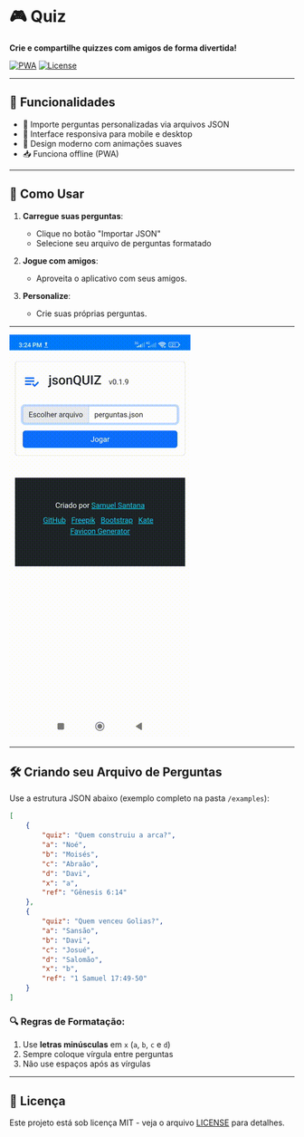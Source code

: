 # 🎮 Quiz
**Crie e compartilhe quizzes com amigos de forma divertida!**

[![PWA](https://img.shields.io/badge/Progressive_Web_App-4188D3?style=flat-square)](https://web.dev/what-are-pwas/)
[![License](https://img.shields.io/badge/License-MIT-green.svg?style=flat-square)](LICENSE)

---

## 🌟 Funcionalidades
- 📁 Importe perguntas personalizadas via arquivos JSON
- 📱 Interface responsiva para mobile e desktop
- 🎨 Design moderno com animações suaves
- 📥 Funciona offline (PWA)

---

## 🚀 Como Usar
1. **Carregue suas perguntas**:
   - Clique no botão "Importar JSON"
   - Selecione seu arquivo de perguntas formatado

2. **Jogue com amigos**:
   - Aproveita o aplicativo com seus amigos.

3. **Personalize**:
   - Crie suas próprias perguntas.

---

![](demo.gif)

---

## 🛠️ Criando seu Arquivo de Perguntas
Use a estrutura JSON abaixo (exemplo completo na pasta `/examples`):

```json
[
    {
        "quiz": "Quem construiu a arca?",
        "a": "Noé",
        "b": "Moisés",
        "c": "Abraão",
        "d": "Davi",
        "x": "a",
        "ref": "Gênesis 6:14"
    },
    {
        "quiz": "Quem venceu Golias?",
        "a": "Sansão",
        "b": "Davi",
        "c": "Josué",
        "d": "Salomão",
        "x": "b",
        "ref": "1 Samuel 17:49-50"
    }
]
```

### 🔍 Regras de Formatação:
1. Use **letras minúsculas** em `x` (`a`, `b`, `c` e `d`)
2. Sempre coloque vírgula entre perguntas
3. Não use espaços após as vírgulas

---

## 📜 Licença
Este projeto está sob licença MIT - veja o arquivo [LICENSE](LICENSE) para detalhes.